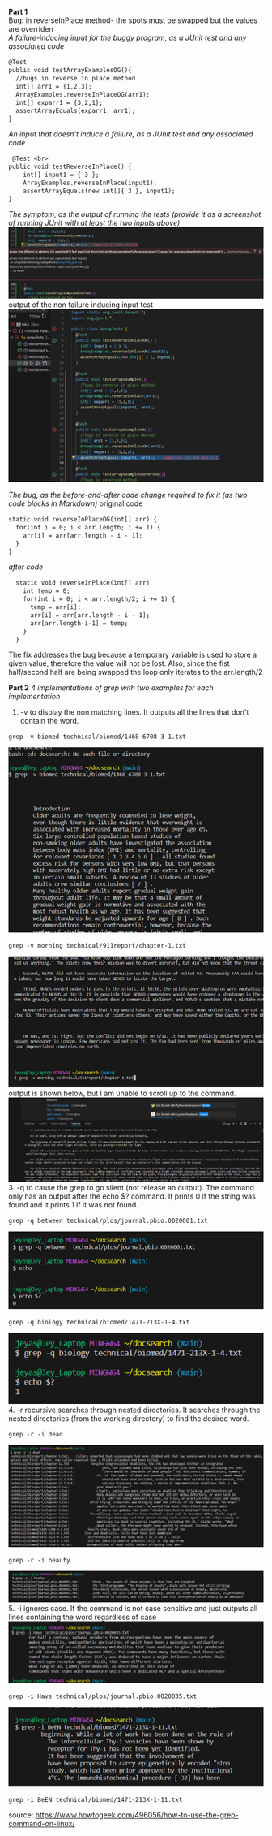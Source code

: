 **Part 1** <br>
Bug: in reverseInPlace method- the spots must be swapped but the values are overriden <br>
*A failure-inducing input for the buggy program, as a JUnit test and any associated code* <br>
  ```
  @Test 
  public void testArrayExamplesOG(){ 
    //bugs in reverse in place method 
    int[] arr1 = {1,2,3};
    ArrayExamples.reverseInPlaceOG(arr1); 
    int[] exparr1 = {3,2,1}; 
    assertArrayEquals(exparr1, arr1); 
  } 
  ```

*An input that doesn’t induce a failure, as a JUnit test and any associated code <br>*
```	
 @Test <br>
public void testReverseInPlace() { 
    int[] input1 = { 3 }; 
    ArrayExamples.reverseInPlace(input1); 
    assertArrayEquals(new int[]{ 3 }, input1);
}
```

*The symptom, as the output of running the tests (provide it as a screenshot of running JUnit with at least the two inputs above)*
![Image](Lab3_Symptom.png)<br>
output of the non failure inducing input test 
![Image](Lab3_Symptom2.png)<br>


*The bug, as the before-and-after code change required to fix it (as two code blocks in Markdown)*
  original code <br>
  ```
  static void reverseInPlaceOG(int[] arr) { 
    for(int i = 0; i < arr.length; i += 1) { 
      arr[i] = arr[arr.length - i - 1]; 
    } 
  }
```

*after code*
```
  static void reverseInPlace(int[] arr) 
    int temp = 0; 
    for(int i = 0; i < arr.length/2; i += 1) { 
      temp = arr[i]; 
      arr[i] = arr[arr.length - i - 1];
      arr[arr.length-i-1] = temp; 
    } 
  }
```
The fix addresses the bug because a temporary variable is used to store a given value, therefore the value will not be lost. Also, since the fist half/second half are being swapped the loop only iterates to the arr.length/2

  **Part 2**
  *4 implementations of grep with two examples for each implementation* <br>
  1.   -v to display the non matching lines. It outputs all the lines that don't contain the word.<br>
```
grep -v biomed technical/biomed/1468-6708-3-1.txt
```
![Image](Lab3_P2_-v1.png)<br>
```
grep -v morning technical/911report/chapter-1.txt
``` 
![Image](Lab3_P2_-v2.png)<br>
output is shown below, but I am unable to scroll up to the command. <br>
![Image](Lab3_P2_extra.png)<br>
  3. -q to cause the grep to go silent (not release an output). The command only has an output after the echo $? command. It prints 0 if the string was found and it prints 1 if it was not found.<br>
```
grep -q between technical/plos/journal.pbio.0020001.txt
``` 
![Image](Lab3_P2_-q1.png)<br>
```
grep -q biology technical/biomed/1471-213X-1-4.txt
``` 
![Image](Lab3_P2_-q2.png)<br>
  4. -r recursive searches through nested directories. It searches through the nested directories (from the working directory) to find the desired word. <br>
```
grep -r -i dead
``` 
![Image](Lab3_P2_-r2.png)<br>
```
grep -r -i beauty
``` 
![Image](Lab3_P2_-r1.png)<br>
  5. -i ignores case. If the command is not case sensitive and just outputs all lines containing the word regardless of case<br>
![Image](Lab3_P2_-i1.png)<br>
```
grep -i Have technical/plos/journal.pbio.0020035.txt
```
![Image](Lab3_P2_-i2.png)<br>
```
grep -i BeEN technical/biomed/1471-213X-1-11.txt
``` 
source: https://www.howtogeek.com/496056/how-to-use-the-grep-command-on-linux/ 
